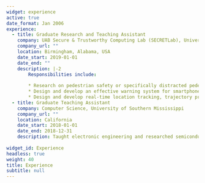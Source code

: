 ```yaml
---
widget: experience
active: true
date_format: Jan 2006
experience:
  - title: Graduate Research and Teaching Assistant
    company: UAB Secure & Trustworthy Computing Lab (SECRETLab), University of Alabama at Birmingham
    company_url: ""
    location: Birmingham, Alabama, USA
    date_start: 2019-01-01
    date_end: ""
    description: |-2
        Responsibilities include:
        
        * Research on pedestrian safety or specifically distracted pedestrian safety. 
        * Design and develop an effective warning system for smartphone zombies. 
        * Design and develop real-time location tracking, trajectory prediction, and prevention of pedestrian/drivers and hazard zone.
  - title: Graduate Teaching Assistant
    company: Computer Science, University of Southern Mississippi
    company_url: ""
    location: California
    date_start: 2018-01-01
    date_end: 2018-12-31
    description: Taught electronic engineering and researched semiconductor physics.
    
widget_id: Experience
headless: true
weight: 40
title: Experience
subtitle: null
---
```

